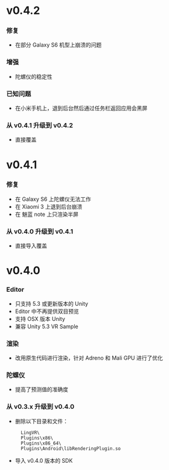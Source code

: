# v0.4.2

### 修复
* 在部分 Galaxy S6 机型上崩溃的问题

### 增强

* 陀螺仪的稳定性

### 已知问题

* 在小米手机上，退到后台然后通过任务栏返回应用会黑屏

### 从 v0.4.1 升级到 v0.4.2

* 直接覆盖

# v0.4.1

### 修复

* 在 Galaxy S6 上陀螺仪无法工作
* 在 Xiaomi 3 上退到后台崩溃
* 在 魅蓝 note 上只渲染半屏

### 从 v0.4.0 升级到 v0.4.1

* 直接导入覆盖

# v0.4.0

### Editor

* 只支持 5.3 或更新版本的 Unity
* Editor 中不再提供双目预览
* 支持 OSX 版本 Unity
* 兼容 Unity 5.3 VR Sample

### 渲染

* 改用原生代码进行渲染，针对 Adreno 和 Mali GPU 进行了优化

### 陀螺仪

* 提高了预测值的准确度

### 从 v0.3.x 升级到 v0.4.0

* 删除以下目录和文件：

        LingVR\
        Plugins\x86\
        Plugins\x86_64\
        Plugins\Android\libRenderingPlugin.so
    
* 导入 v0.4.0 版本的 SDK
    
        